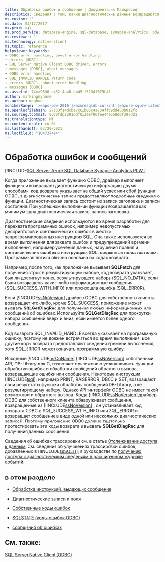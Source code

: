 ```yaml
---
title: Обработка ошибок и сообщений | Документация Майкрософт
description: Сведения о том, какие диагностические данные возвращаются, когда приложение вызывает функцию ODBC, включая успех или неудачу и подробную информацию.
ms.custom: ''
ms.date: 03/17/2017
ms.prod: sql
ms.prod_service: database-engine, sql-database, synapse-analytics, pdw
ms.reviewer: ''
ms.technology: native-client
ms.topic: reference
helpviewer_keywords:
- ODBC error handling, about error handling
- errors [ODBC]
- SQL Server Native Client ODBC driver, errors
- messages [ODBC], about messages
- ODBC error handling
- SQL_INVALID_HANDLE return code
- errors [ODBC], about error handling
- messages [ODBC]
ms.assetid: 74ea9630-e482-4a46-bb45-f5234f079b48
author: markingmyname
ms.author: maghan
monikerRange: '>=aps-pdw-2016||=azuresqldb-current||=azure-sqldw-latest||>=sql-server-2016||>=sql-server-linux-2017||=azuresqldb-mi-current'
ms.openlocfilehash: 27633f14dcba7c61b86c4a734ffd9dd450b012fc
ms.sourcegitcommit: 0310fdb22916df013eef86fee44e660dbf39ad21
ms.translationtype: MT
ms.contentlocale: ru-RU
ms.lasthandoff: 03/20/2021
ms.locfileid: "104737484"
---
```

# <a name="handling-errors-and-messages"></a>Обработка ошибок и сообщений
[!INCLUDE[SQL Server Azure SQL Database Synapse Analytics PDW ](../../includes/applies-to-version/sql-asdb-asdbmi-asa-pdw.md)]

  Когда приложение вызывает функцию ODBC, драйвер выполняет функцию и возвращает диагностическую информацию двумя способами: код возврата указывает на общий успех или сбой функции ODBC, а диагностические записи предоставляют подробные сведения о функции. Диагностическая запись состоит из записи заголовка и записи состояния. При успешном выполнении функции возвращается как минимум одна диагностическая запись, запись заголовка.  
  
 Диагностические сведения используются во время разработки для перехвата программных ошибок, например недопустимых дескрипторов и синтаксических ошибок в жестко запрограммированных инструкциях SQL. Она также используется во время выполнения для захвата ошибок и предупреждений времени выполнения, например усечения данных, нарушения правил и синтаксических ошибок в инструкциях SQL, введенных пользователем. Программная логика обычно основана на кодах возврата.  
  
 Например, после того, как приложение вызывает **SQLFetch** для получения строк в результирующем наборе, код возврата указывает, был ли достигнут конец результирующего набора (SQL_NO_DATA), если были возвращены какие-либо информационные сообщения (SQL_SUCCESS_WITH_INFO) или произошла ошибка (SQL_ERROR).  
  
 Если [!INCLUDE[ssNoVersion](../../includes/ssnoversion-md.md)] драйвер ODBC для собственного клиента возвращает что-либо, кроме SQL_SUCCESS, приложение может вызвать **SQLGetDiagRec** для получения любых информационных или сообщений об ошибках. Используйте **SQLGetDiagRec** для прокрутки набора сообщений вверх и вниз, если имеется более одного сообщения.  
  
 Код возврата SQL_INVALID_HANDLE всегда указывает на программную ошибку, поэтому не должен встречаться во время выполнения. Все другие коды возврата предоставляют сведения времени выполнения, хотя SQL_ERROR может означать программную ошибку.  
  
 Исходный [!INCLUDE[msCoName](../../includes/msconame-md.md)] [!INCLUDE[ssNoVersion](../../includes/ssnoversion-md.md)] собственный API, DB-Library для C, позволяет приложению устанавливать функции обработки ошибок и обработки сообщений обратного вызова, возвращающие ошибки или сообщения. Некоторые инструкции [!INCLUDE[tsql](../../includes/tsql-md.md)], например PRINT, RAISERROR, DBCC и SET, возвращают свои результаты функции обработки сообщений DB-Library, а не результирующему набору. Однако API-интерфейс ODBC не имеет такой возможности обратного вызова. Когда [!INCLUDE[ssNoVersion](../../includes/ssnoversion-md.md)] драйвер ODBC для собственного клиента обнаруживает сообщения, возвращенные из [!INCLUDE[ssNoVersion](../../includes/ssnoversion-md.md)] , он устанавливает код возврата ODBC в SQL_SUCCESS_WITH_INFO или SQL_ERROR и возвращает сообщение в виде одной или нескольких диагностических записей. Поэтому приложение ODBC должно тщательно протестировать эти коды возврата и вызвать **SQLGetDiagRec** для получения данных сообщения.  
  
 Сведения об ошибках трассировки см. в статье [Отслеживание доступа к данным](/previous-versions/sql/sql-server-2008/cc765421(v=sql.100)). См. сведения об улучшениях трассировки ошибок, добавленных в [!INCLUDE[ssSQL11](../../includes/sssql11-md.md)], в руководстве по [получению доступа к диагностическим сведениям в расширенном журнале событий](../../relational-databases/native-client/features/accessing-diagnostic-information-in-the-extended-events-log.md).  
  
## <a name="in-this-section"></a>в этом разделе  
  
-   [Обработка инструкций, выдающих сообщения](../../relational-databases/native-client-odbc-error-messages/processing-statements-that-generate-messages.md)  
  
-   [Диагностические записи и поля](../../relational-databases/native-client-odbc-error-messages/diagnostic-records-and-fields.md)  
  
-   [Собственные коды ошибок](../../relational-databases/native-client-odbc-error-messages/native-error-numbers.md)  
  
-   [SQLSTATE &#40;коды ошибок ODBC&#41;](../../relational-databases/native-client-odbc-error-messages/sqlstate-odbc-error-codes.md)  
  
-   [сообщения об ошибках](../../relational-databases/native-client-odbc-error-messages/error-messages.md)  
  
## <a name="see-also"></a>См. также:  
 [SQL Server Native Client (ODBC)](../../relational-databases/native-client/odbc/sql-server-native-client-odbc.md)  
  
